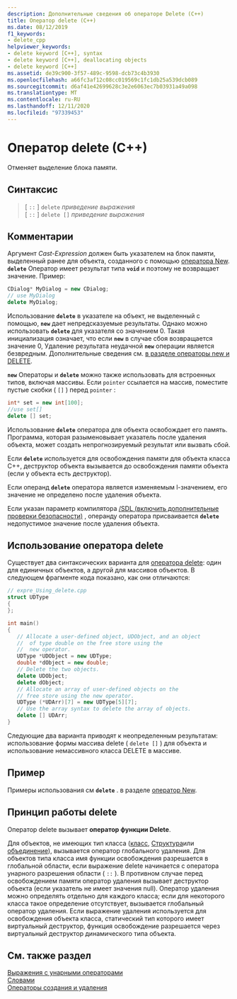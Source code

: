 ```yaml
---
description: Дополнительные сведения об операторе Delete (C++)
title: Оператор delete (C++)
ms.date: 08/12/2019
f1_keywords:
- delete_cpp
helpviewer_keywords:
- delete keyword [C++], syntax
- delete keyword [C++], deallocating objects
- delete keyword [C++]
ms.assetid: de39c900-3f57-489c-9598-dcb73c4b3930
ms.openlocfilehash: a66fc3af12c08cc019569c1fc1db25a539dcb089
ms.sourcegitcommit: d6af41e42699628c3e2e6063ec7b03931a49a098
ms.translationtype: MT
ms.contentlocale: ru-RU
ms.lasthandoff: 12/11/2020
ms.locfileid: "97339453"
---
```

# <a name="delete-operator-c"></a>Оператор delete (C++)

Отменяет выделение блока памяти.

## <a name="syntax"></a>Синтаксис

> [ `::` ] `delete` *приведение выражения*\
> [ `::` ] `delete []` *приведение выражения*

## <a name="remarks"></a>Комментарии

Аргумент *Cast-Expression* должен быть указателем на блок памяти, выделенный ранее для объекта, созданного с помощью [оператора New](../cpp/new-operator-cpp.md). **`delete`** Оператор имеет результат типа **`void`** и поэтому не возвращает значение. Пример:

```cpp
CDialog* MyDialog = new CDialog;
// use MyDialog
delete MyDialog;
```

Использование **`delete`** в указателе на объект, не выделенный с помощью, **`new`** дает непредсказуемые результаты. Однако можно использовать **`delete`** для указателя со значением 0. Такая инициализация означает, что если **`new`** в случае сбоя возвращается значение 0, Удаление результата неудачной **`new`** операции является безвредным. Дополнительные сведения см. [в разделе операторы new и DELETE](../cpp/new-and-delete-operators.md).

**`new`** Операторы и **`delete`** можно также использовать для встроенных типов, включая массивы. Если `pointer` ссылается на массив, поместите пустые скобки ( `[]` ) перед `pointer` :

```cpp
int* set = new int[100];
//use set[]
delete [] set;
```

Использование **`delete`** оператора для объекта освобождает его память. Программа, которая разыменовывает указатель после удаления объекта, может создать непрогнозируемый результат или вызвать сбой.

Если **`delete`** используется для освобождения памяти для объекта класса C++, деструктор объекта вызывается до освобождения памяти объекта (если у объекта есть деструктор).

Если операнд **`delete`** оператора является изменяемым l-значением, его значение не определено после удаления объекта.

Если указан параметр компилятора [/SDL (включить дополнительные проверки безопасности)](../build/reference/sdl-enable-additional-security-checks.md) , операнду оператора присваивается **`delete`** недопустимое значение после удаления объекта.

## <a name="using-delete"></a>Использование оператора delete

Существует два синтаксических варианта для [оператора delete](../cpp/delete-operator-cpp.md): один для единичных объектов, а другой для массивов объектов. В следующем фрагменте кода показано, как они отличаются:

```cpp
// expre_Using_delete.cpp
struct UDType
{
};

int main()
{
   // Allocate a user-defined object, UDObject, and an object
   //  of type double on the free store using the
   //  new operator.
   UDType *UDObject = new UDType;
   double *dObject = new double;
   // Delete the two objects.
   delete UDObject;
   delete dObject;
   // Allocate an array of user-defined objects on the
   // free store using the new operator.
   UDType (*UDArr)[7] = new UDType[5][7];
   // Use the array syntax to delete the array of objects.
   delete [] UDArr;
}
```

Следующие два варианта приводят к неопределенным результатам: использование формы массива delete ( `delete []` ) для объекта и использование немассивного класса DELETE в массиве.

## <a name="example"></a>Пример

Примеры использования см **`delete`** . в разделе [оператор New](../cpp/new-operator-cpp.md).

## <a name="how-delete-works"></a>Принцип работы delete

Оператор delete вызывает **оператор функции Delete**.

Для объектов, не имеющих тип класса ([класс](../cpp/class-cpp.md), [Структура](../cpp/struct-cpp.md)или [объединение](../cpp/unions.md)), вызывается оператор глобального удаления. Для объектов типа класса имя функции освобождения разрешается в глобальной области, если выражение delete начинается с оператора унарного разрешения области ( `::` ). В противном случае перед освобождением памяти оператор удаления вызывает деструктор объекта (если указатель не имеет значения null). Оператор удаления можно определять отдельно для каждого класса; если для некоторого класса такое определение отсутствует, вызывается глобальный оператор удаления. Если выражение удаления используется для освобождения объекта класса, статический тип которого имеет виртуальный деструктор, функция освобождение разрешается через виртуальный деструктор динамического типа объекта.

## <a name="see-also"></a>См. также раздел

[Выражения с унарными операторами](../cpp/expressions-with-unary-operators.md)\
[Словами](../cpp/keywords-cpp.md)\
[Операторы создания и удаления](../cpp/new-and-delete-operators.md)
